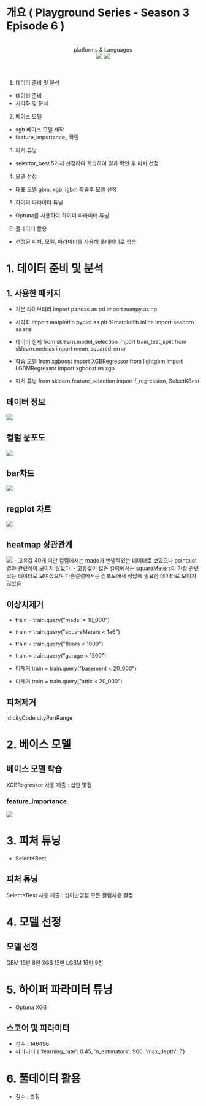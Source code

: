 # 개요 ( Playground Series - Season 3 Episode 6 )
<br>
<div align="center">
  platforms & Languages
</div>
<div align="center"> 
  <img src="https://img.shields.io/badge/python-blue?style=flat&logo=Languages&logoColor=white"/>
  <img src="https://img.shields.io/badge/colab-orange?style=flat&logo=Languages&logoColor=white"/>	
</div>
<br>
<br>


1.   데이터 준비 및 분석
  - 데이터 준비
  - 시각화 및 분석

2.   베이스 모델
  - xgb 베이스 모델 제작
  - feature_importance_ 확인

3.   피처 튜닝
  - selector_best 5가지 선정하여 학습하여 결과 확인 후 피처 선정

4.   모델 선정
  - 대표 모델 gbm, xgb, lgbm 학습후 모델 선정

5.   하이퍼 파라미터 튜닝
  - Optuna를 사용하여 하이퍼 파라미터 튜닝

6.   풀데이터 활용
  - 선정된 피처, 모델, 파라미터를 사용해 풀데이터로 학습

# 1. 데이터 준비 및 분석
##  1. 사용한 패키지
- 기본 라이브러리
import pandas as pd 
import numpy as np 

- 시각화
import matplotlib.pyplot as plt
%matplotlib inline
import seaborn as sns

- 데이터 정제
from sklearn.model_selection import train_test_split
from sklearn.metrics import mean_squared_error

- 학습 모델
from xgboost import XGBRegressor
from lightgbm import LGBMRegressor
import xgboost as xgb

- 피처 튜닝
from sklearn.feature_selection import f_regression, SelectKBest

## 데이터 정보
<img src='./img/data.png'>

## 컬럼 분포도
<img src='./img/data_bar.png'>

## bar차트
<img src='./img/price_bar.png'>

## regplot 차트
<img src='./img/regplot.png'>

## heatmap 상관관계
<img src='./img/heatmap.png'>
- 고유값 40개 미만 컬럼에서는 made가 변별력있는 데이터로 보였으나 pointplot 결과 관련성이 보이지 않았다.
- 고유값이 많은 컬럼에서는 squareMeters이 가장 관련있는 데이터로 보여졌으며 다른컬럼에서는 산포도에서 정답에 필요한 데이터로 보이지 않았음

## 이상치제거
- train = train.query("made != 10_000") 
- train = train.query("squareMeters < 1e6")
- train = train.query("floors < 1000")
- train = train.query("garage < 1500")

- 미제거 train = train.query("basement < 20_000")
- 미제거 train = train.query("attic < 20_000")

## 피처제거
id
cityCode
cityPartRange

# 2. 베이스 모델
## 베이스 모델 학습
XGBRegressor 사용
제출 : 십만 몇점

### feature_importance
<img src='./img/xgb_params_impor.png'>

# 3. 피처 튜닝
- SelectKBest

## 피처 튜닝
SelectKBest 사용
제출 : 십이만몇점
모든 컬럼사용 결정

# 4. 모델 선정
## 모델 선정
GBM 15만 8천
XGB 15만
LGBM 16만 9천

# 5. 하이퍼 파라미터 튜닝
- Optuna XGB
## 스코어 및 파라미터
- 점수 : 146496
- 파라미터 {
'learning_rate': 0.45,
'n_estimators': 900,
'max_depth': 7}

# 6. 풀데이터 활용
- 점수 : 측정

